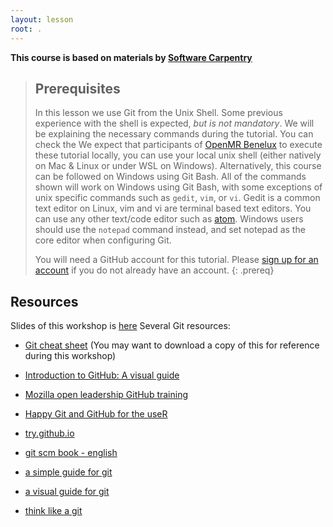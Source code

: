 ```yaml
---
layout: lesson
root: .
---
```

**This course is based on materials by [Software Carpentry](http://www.software-carpentry.org)**

> ## Prerequisites
> In this lesson we use Git from the Unix Shell.
> Some previous experience with the shell is expected,
> *but is not mandatory*.
> We will be explaining the necessary commands during the tutorial.
> You can check the 
> We expect that participants of [OpenMR Benelux](https://openmrbenelux.github.io/) to execute these tutorial locally, you can use your local unix shell (either natively on Mac & Linux or under WSL on Windows).
> Alternatively, this course can be followed on Windows using
> Git Bash.
> All of the commands shown will work on Windows using Git Bash,
> with some exceptions of unix specific commands such as  `gedit`, `vim`, or `vi`.
> Gedit is a common text editor on Linux, vim and vi are terminal based text editors.
> You can use any other text/code editor such as [atom](https://atom.io/).
> Windows users should use the `notepad` command instead, and set
> notepad as the core editor when configuring Git.
>
> You will need a GitHub account for this tutorial.
> Please [sign up for an account](https://github.com/)
> if you do not already have an account.
{: .prereq}

## Resources
Slides of this workshop is [here](slideshow/index.html)
Several Git resources:

* [Git cheat sheet](https://github.github.com/training-kit/downloads/github-git-cheat-sheet.pdf)
(You may want to download a copy of this for reference during this workshop)

* [Introduction to GitHub: A visual guide](https://zenodo.org/record/3369466)
* [Mozilla open leadership GitHub training](https://mozilla.github.io/open-leadership-training-series/articles/get-your-project-online/introducing-github-for-collaborative-work-and-version-control/)
* [Happy Git and GitHub for the useR](https://happygitwithr.com/)
* [try.github.io](https://try.github.io/)
* [git scm book - english](https://git-scm.com/book/en/v2)
* [a simple guide for git](https://rogerdudler.github.io/git-guide/)
* [a visual guide for git](https://marklodato.github.io/visual-git-guide/index-en.html)
* [think like a git](think-like-a-git.net)
